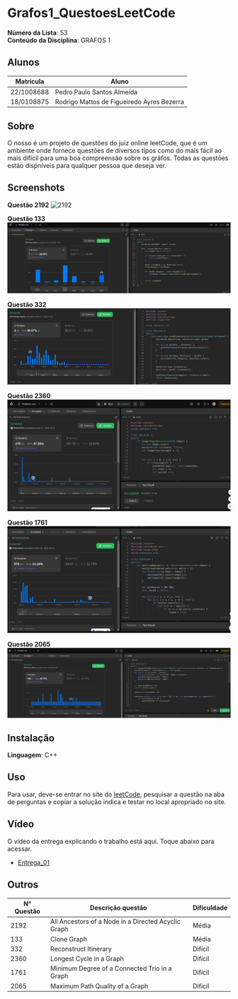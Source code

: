 # Grafos1_QuestoesLeetCode

**Número da Lista**: 53<br>
**Conteúdo da Disciplina**: GRAFOS 1<br>

## Alunos
|Matrícula | Aluno |
| -- | -- |
| 22/1008688  |  Pedro Paulo Santos Almeida |
| 18/0108875  |  Rodrigo Mattos de Figueiredo Ayres Bezerra |

## Sobre 
O nosso é um projeto de questões do juíz online leetCode, que é um ambiente onde fornece questões de diversos tipos como do mais fácil ao mais difícil para uma boa compreensão sobre os gráfos. Todas as questões estão disṕníveis para qualquer pessoa que deseja ver. 

## Screenshots


**Questão 2192**
![2192](Questao-2192/assents/questãomedia.png)

**Questão 133**
![133](Questao-133/assents/questaoCloneGraph.png)

**Questão 332**
![332](Questao-332/assents/questaoItinerary.png)

**Questão 2360**
![2360](Questao-2360/2360.png)

**Questão 1761**
![1761](Questao-1761/assents/1761.png)

**Questão 2065**
![2065](Questao-2065/assents/2065.png)

## Instalação 
**Linguagem**: C++<br>


## Uso 
Para usar, deve-se entrar no site do [leetCode](https://leetcode.com/), pesquisar a questão na aba de perguntas e copiar a solução indica e testar no local apropriado no site.

## Vídeo 
O vídeo da entrega explicando o trabalho está aqui. Toque abaixo para acessar.

- [Entrega_01](https://youtu.be/YKng0v1eb14)
## Outros 
| N° Questão | Descrição questão | Dificuldade |
| --- | ------- | ---------- |
| 2192 | All Ancestors of a Node in a Directed Acyclic Graph  |   Média |
| 133  | Clone Graph   |   Média       |
| 332  | Reconstruct Itinerary   |   Difícil      |
| 2360    | Longest Cycle in a Graph   |   Difícil       |
| 1761    | Minimum Degree of a Connected Trio in a Graph  |   Difícil       |
| 2065    | Maximum Path Quality of a Graph   |   Difícil       |
